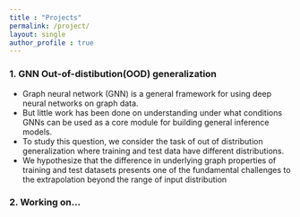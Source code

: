 ```yaml
---
title : "Projects"
permalink: /project/
layout: single
author_profile : true
---
```


### 1. GNN Out-of-distibution(OOD) generalization

- Graph neural network (GNN) is a general framework for using deep neural networks on graph data. 
- But little work has been done on understanding under what conditions GNNs can be used as a core module for building general inference models. 
- To study this question, we consider the task of out of distribution generalization where training and test data have different distributions. 
- We hypothesize that the difference in underlying graph properties of training and test datasets presents one of the fundamental challenges to the extrapolation beyond the range of input distribution



### 2. Working on...




